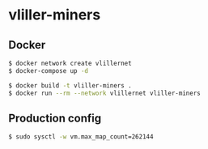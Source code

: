 # vliller-miners

## Docker

```bash
$ docker network create vlillernet
$ docker-compose up -d

$ docker build -t vliller-miners .
$ docker run --rm --network vlillernet vliller-miners
```

## Production config

```bash
$ sudo sysctl -w vm.max_map_count=262144
```